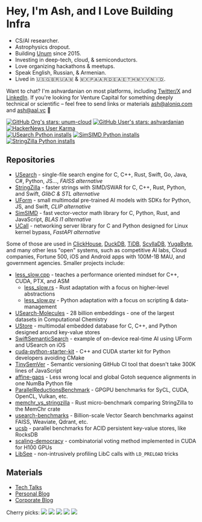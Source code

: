 # Hey, I'm Ash, and I Love Building Infra

- CS/AI researcher.
- Astrophysics dropout.
- Building [Unum](https://unum.cloud) since 2015.
- Investing in deep-tech, cloud, & semiconductors.
- Love organizing hackathons & meetups.
- Speak English, Russian, & Armenian.
- Lived in 🇺🇸🇬🇧🇷🇺🇦🇲 & 🇲🇽🇵🇦🇦🇷🇩🇪🇦🇪🇹🇭🇲🇾🇻🇳🇮🇩.

Want to chat?
I'm ashvardanian on most platforms, including [Twitter/X](https://twitter.com/ashvardanian) and [LinkedIn](https://linkedin.com/in/ashvardanian).
If you're looking for Venture Capital for something deeply technical or scientific – feel free to send links or materials ash@aloniq.com and ash@aal.vc 🤗

[![GitHub Org's stars: unum-cloud](https://img.shields.io/github/stars/unum-cloud?style=social&label=Unum%20Stars)](https://github.com/unum-cloud)
[![GitHub User's stars: ashvardanian](https://img.shields.io/github/stars/ashvardanian?style=social&label=Personal%20Stars)](https://github.com/ashvardanian)
[![HackerNews User Karma](https://img.shields.io/hackernews/user-karma/ashvardanian?label=HackerNews)](https://ashvardanian.com/about#hackernews) <br/>
[![USearch Python installs](https://static.pepy.tech/personalized-badge/usearch?period=total&units=abbreviation&left_color=black&right_color=blue&left_text=USearch%20Python%20installs)](https://github.com/unum-cloud/usearch)
[![SimSIMD Python installs](https://static.pepy.tech/personalized-badge/simsimd?period=total&units=abbreviation&left_color=black&right_color=blue&left_text=SimSIMD%20Python%20installs)](https://github.com/ashvardanian/simsimd)
[![StringZilla Python installs](https://static.pepy.tech/personalized-badge/stringzilla?period=total&units=abbreviation&left_color=black&right_color=blue&left_text=StringZilla%20Python%20installs)](https://github.com/ashvardanian/stringzilla)

## Repositories

- [USearch](https://github.com/unum-cloud/USearch) - single-file search engine for C, C++, Rust, Swift, Go, Java, C#, Python, JS..., _FAISS alternative_
- [StringZilla](https://github.com/ashvardanian/StringZilla) - faster strings with SIMD/SWAR for C, C++, Rust, Python, and Swift, _GlibC & STL alternative_
- [UForm](https://github.com/unum-cloud/UForm) - small multimodal pre-trained AI models with SDKs for Python, JS, and Swift, _CLIP alternative_
- [SimSIMD](https://github.com/ashvardanian/SimSIMD) - fast vector-vector math library for C, Python, Rust, and JavaScript, _BLAS l1 alternative_
- [UCall](https://github.com/unum-cloud/UCall) - networking server library for C and Python designed for Linux kernel bypass, _FastAPI alternative_

Some of those are used in [ClickHouse](https://github.com/ClickHouse/ClickHouse), [DuckDB](https://github.com/duckdb/duckdb), [TiDB](https://github.com/pingcap/tidb), [ScyllaDB](https://github.com/scylladb/scylladb), [YugaByte](https://github.com/yugabyte/yugabyte-db), and many other less "open" systems, such as competitive AI labs, Cloud companies, Fortune 500, iOS and Android apps with 100M-1B MAU, and government agencies.
Smaller projects include:

- [less_slow.cpp](https://github.com/ashvardanian/less_slow.cpp) - teaches a performance oriented mindset for C++, CUDA, PTX, and ASM
  - [less_slow.rs](https://github.com/ashvardanian/less_slow.rs) - Rust adaptation with a focus on higher-level abstractions
  - [less_slow.py](https://github.com/ashvardanian/less_slow.py) - Python adaptation with a focus on scripting & data-management
- [USearch-Molecules](https://github.com/ashvardanian/USearch-Molecules) - 28 billion embeddings - one of the largest datasets in Computational Chemistry
- [UStore](https://github.com/unum-cloud/UStore) - multimodal embedded database for C, C++, and Python designed around key-value stores
- [SwiftSemanticSearch](https://github.com/ashvardanian/SwiftSemanticSearch) - example of on-device real-time AI using UForm and USearch on iOS
- [cuda-python-starter-kit](https://github.com/ashvardanian/cuda-python-starter-kit) - C++ and CUDA starter kit for Python developers avoiding CMake
- [TinySemVer](https://github.com/ashvardanian/tinysemver) - Semantic versioning GitHub CI tool that doesn't take 300K lines of JavaScript
- [affine-gaps](https://github.com/ashvardanian/affine-gaps) - Less wrong local and global Gotoh sequence alignments in one NumBa Python file
- [ParallelReductionsBenchmark](https://github.com/ashvardanian/ParallelReductionsBenchmark) - GPGPU benchmarks for SyCL, CUDA, OpenCL, Vulkan, etc.
- [memchr_vs_stringzilla](https://github.com/ashvardanian/memchr_vs_stringzilla) - Rust micro-benchmark comparing StringZilla to the MemChr crate
- [usearch-benchmarks](https://github.com/unum-cloud/usearch-benchmarks) - Billion-scale Vector Search benchmarks against FAISS, Weaviate, Qdrant, etc.
- [ucsb](https://github.com/unum-cloud/ucsb) - parallel benchmarks for ACID persistent key-value stores, like RocksDB
- [scaling-democracy](https://github.com/ashvardanian/scaling-democracy) - combinatorial voting method implemented in CUDA for H100 GPUs
- [LibSee](https://github.com/ashvardanian/libsee) - non-intrusively profiling LibC calls with `LD_PRELOAD` tricks

## Materials

- [Tech Talks](https://ashvardanian.com/talks)
- [Personal Blog](https://ashvardanian.com/archives)
- [Corporate Blog](https://www.unum.cloud/blog)

Cherry picks:
[![](https://img.shields.io/youtube/views/ybWeUf_hC7o?label=Designing%20the%20fastest%20ACID%20Key-Value%20Store%2C%202022)](https://www.youtube.com/watch?v=ybWeUf_hC7o&list=PL2kcrNAeGTFzZbccNB3P_xruYPskMmwRT)
[![](https://img.shields.io/youtube/views/AA4RI6o0h1U?label=Dive%20into%20the%20general%20purpose%20GPU%20programming%2C%202019)](https://www.youtube.com/watch?v=AA4RI6o0h1U&list=PL2kcrNAeGTFzZbccNB3P_xruYPskMmwRT)
[![](https://img.shields.io/youtube/views/PQKYc0zK0iU?label=Bird's%20Eye%20View%20of%20Open-Source%20AI%20Infrastructure%2C%202023)](https://www.youtube.com/watch?v=PQKYc0zK0iU&list=PL2kcrNAeGTFzZbccNB3P_xruYPskMmwRT&t=65s)
[![](https://img.shields.io/youtube/views/UMrhB3icP9w?label=Vector%20Search%20and%20Databases%20at%20Scale%2C%202023)](https://www.youtube.com/watch?v=UMrhB3icP9w&list=PL2kcrNAeGTFzZbccNB3P_xruYPskMmwRT&t=65s)
[![](https://img.shields.io/youtube/views/L9ELuU3GeNc?label=Fantastic%20Data%20Science%20Libraries%20and%20Where%20to%20Find%20Them%2C%202023)](https://www.youtube.com/watch?v=L9ELuU3GeNc&list=PL2kcrNAeGTFzZbccNB3P_xruYPskMmwRT)

